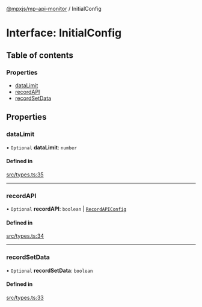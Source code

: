 [@mpxjs/mp-api-monitor](../index.md) / InitialConfig

# Interface: InitialConfig

## Table of contents

### Properties

- [dataLimit](InitialConfig.md#datalimit)
- [recordAPI](InitialConfig.md#recordapi)
- [recordSetData](InitialConfig.md#recordsetdata)

## Properties

### dataLimit

• `Optional` **dataLimit**: `number`

#### Defined in

[src/types.ts:35](https://github.com/mpx-ecology/mp-api-monitor/blob/95e0f31/src/types.ts#L35)

___

### recordAPI

• `Optional` **recordAPI**: `boolean` \| [`RecordAPIConfig`](RecordAPIConfig.md)

#### Defined in

[src/types.ts:34](https://github.com/mpx-ecology/mp-api-monitor/blob/95e0f31/src/types.ts#L34)

___

### recordSetData

• `Optional` **recordSetData**: `boolean`

#### Defined in

[src/types.ts:33](https://github.com/mpx-ecology/mp-api-monitor/blob/95e0f31/src/types.ts#L33)
